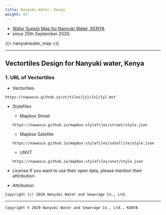 ```yaml
---
title: Nanyuki Water, Kenya
weight: 43
---
```


- [Water Supply Map for Nanyuki Water, KENYA](https://nawasco.github.io/mapboxgljs/)
- since 25th September 2020.

{{< nanyukiwater_map >}}

---
## Vectortiles Design for Nanyuki water, Kenya

### 1. URL of Vectortiles
- Vectortiles
```
https://nawasco.github.io/vt/tiles/{z}/{x}/{y}.mvt
```

- Stylefiles
  - Mapbox Street
  ```
  https://nawasco.github.io/mapbox-stylefiles/street/style.json
  ```
  - Mapbox Satellite
  ```
  https://nawasco.github.io/mapbox-stylefiles/satellite/style.json
  ```
  - UNVT
  ```
  https://nawasco.github.io/mapbox-stylefiles/unvt/style.json
  ```

- License
If you want to use their open data, please mention their attiribution. 

- Attribution
```
Copyright (c) 2020 Nanyuki Water and Sewerage Co., Ltd.
```

---
`Copyright © 2020 Nanyuki Water and Sewerage Co., Ltd., KENYA`